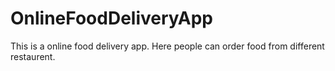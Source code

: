 # OnlineFoodDeliveryApp
This is a online food delivery app. Here people can order food from different restaurent.
